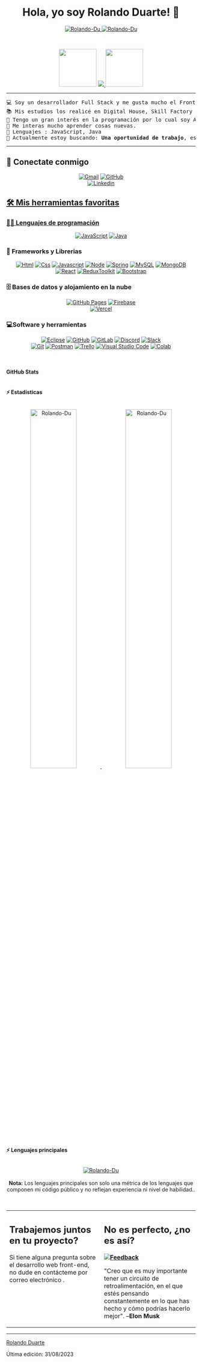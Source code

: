 <h1 align="center">
Hola, yo soy Rolando Duarte! 👋
	
</h1>


<p align="center">
	<a href="https://github.com/Rolando-Du">
		<img src="https://komarev.com/ghpvc/?username=Rolando-Du&label=Profile%20views&color=0e75b6&style=flat" alt="Rolando-Du" />
	</a>
	<a href="https://github.com/Rolando-Du">
		<img src="https://img.shields.io/github/followers/Rolando-Du?label=Followers" alt="Rolando-Du" />
	</a>
</p>
<br/>
<p align="center">
	<img src="https://media0.giphy.com/media/HwBlFQZFcAoUcPHZdX/giphy.gif?cid=ecf05e4782geovic9pt12adgrkvur03hag3fwnksqzfrm88r&ep=v1_gifs_related&rid=giphy.gif&ct=s" width="100">
	<a href="https://github.com/Rolando-Du">
		<img src="https://readme-typing-svg.herokuapp.com?lines=Full+Stack+Web+Developer;Front+End+Developer;Freelancer;Entusiasta;Siempre%20aprendiendo%20cosas%20nuevas%20&center=true&width=380&height=45">
		<img src="https://www.puttiapps.com/services/web-development/programming/" width="100">
	</a>
</p>

<hr>

<pre>
💻 Soy un desarrollador Full Stack y me gusta mucho el Front End.
📚 Mis estudios los realicé en Digital House, Skill Factory by Avalith y Alura Latam.
📝 Tengo un gran interés en la programación por lo cual soy Autodidacta.
🌱 Me interas mucho aprender cosas nuevas.
🌟 Lenguajes : JavaScript, Java
🤔 Actualmente estoy buscando: <b>Una oportunidad de trabajo</b>, este es <a href="https://portfolio-rolando-du.vercel.app/ " target="_blank">MI PORTFOLIO</a>
</pre>
<hr>

## 🤝 Conectate conmigo

<p align="center" >
	<a href="mailto:rolandoduarte83@gmail.com"><img img src="https://img.shields.io/badge/gmail-%23EA4335.svg?style=plastic&logo=gmail&logoColor=white" alt="Gmail"/></a>
	<a href="https://github.com/Rolando-Du"><img src="https://img.shields.io/badge/github-%23181717.svg?style=plastic&logo=github&logoColor=white" alt="GitHub"/></a></br>
	<a href="https://github.com/Rolando-Du"><img src="https://img.shields.io/badge/LinkedIn-0077B5?style=for-the-badge&logo=linkedin&logoColor=white" alt="Linkedin"/</a>
</p>

## 🛠️ Mis herramientas favoritas

### 👨‍💻 Lenguajes de programación

<p align="center" >
  <a href="https://github.com/Rolando-Du"> <img alt="JavaScript" src="https://img.shields.io/badge/JavaScript-323330?style=for-the-badge&logo=javascript&logoColor=F7DF1E"></a>
  <a href="https://github.com/Rolando-Du">  <img alt="Java" src="https://img.shields.io/badge/Java-ED8B00?style=for-the-badge&logo=openjdk&logoColor=white"></a>
</p>

### 🧰 Frameworks y Librerias


<p align="center" >
  <a href="https://github.com/Rolando-Du"> <img alt="Html" src="https://img.shields.io/badge/HTML5-E34F26?style=for-the-badge&logo=html5&logoColor=white"></a>
  <a href="https://github.com/Rolando-Du"><img alt="Css" src="https://img.shields.io/badge/CSS3-1572B6?style=for-the-badge&logo=css3&logoColor=white"></a>
  <a href="https://github.com/Rolando-Du"><img alt="Javascript" src="https://img.shields.io/badge/JavaScript-F7DF1E?style=for-the-badge&logo=javascript&logoColor=white"></a>
   <a href="https://github.com/Rolando-Du"><img alt="Node" src="https://img.shields.io/badge/Node.js-43853D?style=for-the-badge&logo=node.js&logoColor=white"></a>
    <a href="https://github.com/Rolando-Du"><img alt="Spring" src="https://img.shields.io/badge/Spring-6DB33F?style=for-the-badge&logo=spring&logoColor=white"></a>
    <a href="https://github.com/Rolando-Du"><img alt="MySQL" src="https://img.shields.io/badge/MySQL-005C84?style=for-the-badge&logo=mysql&logoColor=white"></a>
    <a href="https://github.com/Rolando-Du"><img alt="MongoDB" src="https://img.shields.io/badge/MongoDB-4EA94B?style=for-the-badge&logo=mongodb&logoColor=white"></a>
    <a href="https://github.com/Rolando-Du"><img alt="React" src="https://img.shields.io/badge/React-20232A?style=for-the-badge&logo=react&logoColor=61DAFB"></a>
   <a href="https://github.com/Rolando-Du"> <img alt="ReduxToolkit" src="https://img.shields.io/badge/Redux-593D88?style=for-the-badge&logo=redux&logoColor=white"></a>
   <a href="https://github.com/Rolando-Du"> <img alt="Bootstrap" src="https://img.shields.io/badge/Bootstrap-563D7C?style=for-the-badge&logo=bootstrap&logoColor=white"></a>
</p>

### 🗄️ Bases de datos y alojamiento en la nube

<p align="center">
    <a href="https://github.com/Rolando-Du"><img alt="GitHub Pages" src="https://img.shields.io/badge/GitHub%20Pages-%23327FC7.svg?logo=github&logoColor=white"></a>
    <a href="https://github.com/Rolando-Du"><img alt="Firebase" src ="https://img.shields.io/badge/Firebase-%23FF6F00.svg?logo=firebase&logoColor=white"></a></br>
    <a href="https://github.com/Rolando-Du"><img alt="Vercel" src ="https://img.shields.io/badge/Vercel-000000?style=for-the-badge&logo=vercel&logoColor=white"></a>
</p>

### 💻Software y herramientas

<p align="center">
    <a href="https://github.com/Rolando-Du"><img alt="Eclipse" src="https://img.shields.io/badge/Eclipse-2C2255?style=for-the-badge&logo=eclipse&logoColor=white"></a>
    <a href="https://github.com/Rolando-Du"><img alt="GitHub" src="https://img.shields.io/badge/GitHub-100000?style=for-the-badge&logo=github&logoColor=white"></a>
    <a href="https://github.com/Rolando-Du"><img alt="GitLab" src="https://img.shields.io/badge/GitLab-330F63?style=for-the-badge&logo=gitlab&logoColor=white"></a>
    <a href="https://github.com/Rolando-Du"><img alt="Discord" src="https://img.shields.io/badge/Discord-7289DA?style=for-the-badge&logo=discord&logoColor=white"></a>
    <a href="https://github.com/Rolando-Du"><img alt="Slack" src="https://img.shields.io/badge/Slack-4A154B?style=for-the-badge&logo=slack&logoColor=white"></a></br>
    <a href="https://github.com/Rolando-Du"><img alt="Git" src="https://img.shields.io/badge/Git%20-%23150458.svg?logo=Git&logoColor=orage"></a>
    <a href="https://github.com/Rolando-Du"><img alt="Postman" src="https://img.shields.io/badge/Postman%20-%23150458.svg?logo=Postman&logoColor=orage"></a>
    <a href="https://github.com/Rolando-Du"><img alt="Trello" src="https://img.shields.io/badge/Trello%20-%23150458.svg?logo=Trello&logoColor=skyblue"></a>
    <a href="https://github.com/Rolando-Du"><img alt="Visual Studio Code" src="https://img.shields.io/badge/Visual%20Studio%20Code-0078d7.svg?logo=visual-studio-code&logoColor=white"></a>
    <a href="https://github.com/Rolando-Du"><img alt="Colab" src="https://img.shields.io/badge/Colab-00b56a.svg?logo=google-colab&logoColor=white"></a>
</p>
</br>

#### GitHub Stats

<br/>
<summary><b>⚡ Estadísticas </b></summary>
<br/>
<p align="center">
	<a href="https://github.com/Rolando-Du">
	<img width="49.5%" src="https://github-readme-stats.vercel.app/api?username=Rolando-Du&show_icons=true" alt="Rolando-Du">
	<img width="49.5%" src="https://github-readme-streak-stats.herokuapp.com/?user=Rolando-Du" alt="Rolando-Du">
	</a>
	<a><imghttps://github-readme-stats.vercel.app/api/top-langs/?username=Rolando-Du&theme=blue-green></a>
	<br/>
</p>
<br/>

<summary><b>⚡ Lenguajes principales </b></summary>
<br/>

<p align="center">
	<a href="https://github.com/Rolando-Du">
	<img src="https://github-readme-stats.vercel.app/api/top-langs/?username=Rolando-Du&langs_count=8&layout=compact" alt="Rolando-Du">
	</a>
	<br/>
<br/>
<b>Nota:</b> Los lenguajes principales son solo una métrica de los lenguajes que componen mi código público y no reflejan experiencia ni nivel de habilidad..
</p>
<br/>

<table style="border: none">
  <tr>
  <td width="50%" valign="top">

## Trabajemos juntos en tu proyecto?

Si tiene alguna pregunta sobre el desarrollo web front-end, no dude en contácteme por correo electrónico <a href="mailto:rolandoduarte83@gmail.com"></a>.

  </td>
  <td width="50%" valign="top">

## No es perfecto, ¿no es así?

**<a href="https://github.com/Rolando-Du"><img alt="Feedback" src="https://img.shields.io/badge/Ask%20me-anything-1abc9c.svg"></a>**

"Creo que es muy importante tener un circuito de retroalimentación, en el que estés pensando constantemente en lo que has hecho y cómo podrías hacerlo mejor".
–**Elon Musk**
  </td>
  </tr>
</table>

------

[Rolando Duarte](https://github.com/Rolando-Du)

Última edición: 31/08/2023
